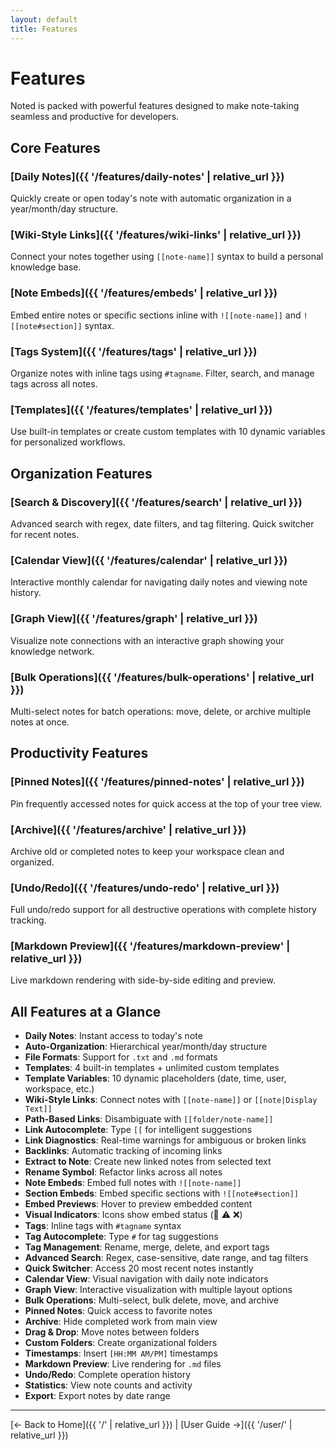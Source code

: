 ```yaml
---
layout: default
title: Features
---
```


# Features

Noted is packed with powerful features designed to make note-taking seamless and productive for developers.

## Core Features

### [Daily Notes]({{ '/features/daily-notes' | relative_url }})
Quickly create or open today's note with automatic organization in a year/month/day structure.

### [Wiki-Style Links]({{ '/features/wiki-links' | relative_url }})
Connect your notes together using `[[note-name]]` syntax to build a personal knowledge base.

### [Note Embeds]({{ '/features/embeds' | relative_url }})
Embed entire notes or specific sections inline with `![[note-name]]` and `![[note#section]]` syntax.

### [Tags System]({{ '/features/tags' | relative_url }})
Organize notes with inline tags using `#tagname`. Filter, search, and manage tags across all notes.

### [Templates]({{ '/features/templates' | relative_url }})
Use built-in templates or create custom templates with 10 dynamic variables for personalized workflows.

## Organization Features

### [Search & Discovery]({{ '/features/search' | relative_url }})
Advanced search with regex, date filters, and tag filtering. Quick switcher for recent notes.

### [Calendar View]({{ '/features/calendar' | relative_url }})
Interactive monthly calendar for navigating daily notes and viewing note history.

### [Graph View]({{ '/features/graph' | relative_url }})
Visualize note connections with an interactive graph showing your knowledge network.

### [Bulk Operations]({{ '/features/bulk-operations' | relative_url }})
Multi-select notes for batch operations: move, delete, or archive multiple notes at once.

## Productivity Features

### [Pinned Notes]({{ '/features/pinned-notes' | relative_url }})
Pin frequently accessed notes for quick access at the top of your tree view.

### [Archive]({{ '/features/archive' | relative_url }})
Archive old or completed notes to keep your workspace clean and organized.

### [Undo/Redo]({{ '/features/undo-redo' | relative_url }})
Full undo/redo support for all destructive operations with complete history tracking.

### [Markdown Preview]({{ '/features/markdown-preview' | relative_url }})
Live markdown rendering with side-by-side editing and preview.

## All Features at a Glance

- **Daily Notes**: Instant access to today's note
- **Auto-Organization**: Hierarchical year/month/day structure
- **File Formats**: Support for `.txt` and `.md` formats
- **Templates**: 4 built-in templates + unlimited custom templates
- **Template Variables**: 10 dynamic placeholders (date, time, user, workspace, etc.)
- **Wiki-Style Links**: Connect notes with `[[note-name]]` or `[[note|Display Text]]`
- **Path-Based Links**: Disambiguate with `[[folder/note-name]]`
- **Link Autocomplete**: Type `[[` for intelligent suggestions
- **Link Diagnostics**: Real-time warnings for ambiguous or broken links
- **Backlinks**: Automatic tracking of incoming links
- **Extract to Note**: Create new linked notes from selected text
- **Rename Symbol**: Refactor links across all notes
- **Note Embeds**: Embed full notes with `![[note-name]]`
- **Section Embeds**: Embed specific sections with `![[note#section]]`
- **Embed Previews**: Hover to preview embedded content
- **Visual Indicators**: Icons show embed status (📄 ⚠️ ❌)
- **Tags**: Inline tags with `#tagname` syntax
- **Tag Autocomplete**: Type `#` for tag suggestions
- **Tag Management**: Rename, merge, delete, and export tags
- **Advanced Search**: Regex, case-sensitive, date range, and tag filters
- **Quick Switcher**: Access 20 most recent notes instantly
- **Calendar View**: Visual navigation with daily note indicators
- **Graph View**: Interactive visualization with multiple layout options
- **Bulk Operations**: Multi-select, bulk delete, move, and archive
- **Pinned Notes**: Quick access to favorite notes
- **Archive**: Hide completed work from main view
- **Drag & Drop**: Move notes between folders
- **Custom Folders**: Create organizational folders
- **Timestamps**: Insert `[HH:MM AM/PM]` timestamps
- **Markdown Preview**: Live rendering for `.md` files
- **Undo/Redo**: Complete operation history
- **Statistics**: View note counts and activity
- **Export**: Export notes by date range

---

[← Back to Home]({{ '/' | relative_url }}) | [User Guide →]({{ '/user/' | relative_url }})
